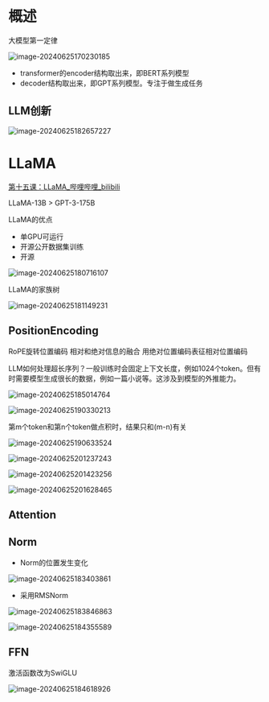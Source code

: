 # 概述

大模型第一定律

![image-20240625170230185](transformers.assets/image-20240625170230185.png)

- transformer的encoder结构取出来，即BERT系列模型
- decoder结构取出来，即GPT系列模型。专注于做生成任务

## LLM创新

![image-20240625182657227](transformers.assets/image-20240625182657227.png)

# LLaMA

[第十五课：LLaMA_哔哩哔哩_bilibili](https://www.bilibili.com/video/BV1nN41157a9/?spm_id_from=333.337.top_right_bar_window_history.content.click&vd_source=b9f75d9bc23add3c1afdb0c760a8431b)

 LLaMA-13B > GPT-3-175B

LLaMA的优点

- 单GPU可运行
- 开源公开数据集训练
- 开源

![image-20240625180716107](transformers.assets/image-20240625180716107.png)

LLaMA的家族树

![image-20240625181149231](transformers.assets/image-20240625181149231.png)

## PositionEncoding

RoPE旋转位置编码 相对和绝对信息的融合 用绝对位置编码表征相对位置编码

LLM如何处理超长序列？一般训练时会固定上下文长度，例如1024个token。但有时需要模型生成很长的数据，例如一篇小说等。这涉及到模型的外推能力。

![image-20240625185014764](transformers.assets/image-20240625185014764.png)

![image-20240625190330213](transformers.assets/image-20240625190330213.png)

第m个token和第n个token做点积时，结果只和(m-n)有关

![image-20240625190633524](transformers.assets/image-20240625190633524.png)

![image-20240625201237243](transformers.assets/image-20240625201237243.png)

![image-20240625201423256](transformers.assets/image-20240625201423256.png)

![image-20240625201628465](transformers.assets/image-20240625201628465.png)

## Attention



## Norm

- Norm的位置发生变化

![image-20240625183403861](transformers.assets/image-20240625183403861.png)

- 采用RMSNorm

![image-20240625183846863](transformers.assets/image-20240625183846863.png)

![image-20240625184355589](transformers.assets/image-20240625184355589.png)

## FFN

激活函数改为SwiGLU

![image-20240625184618926](transformers.assets/image-20240625184618926.png)